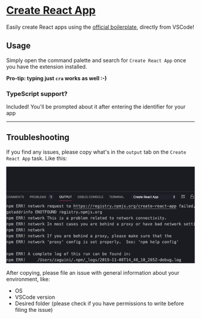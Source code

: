 # [Create React App](https://marketplace.visualstudio.com/items?itemName=zaguini.create-react-app-vscode)

Easily create React apps using the [official boilerplate](https://github.com/facebook/create-react-app), directly from VSCode!

## Usage

Simply open the command palette and search for `Create React App` once you have the extension installed.

**Pro-tip: typing just `cra` works as well :-)**

### TypeScript support?

Included! You'll be prompted about it after entering the identifier for your app

---

## Troubleshooting

If you find any issues, please copy what's in the `output` tab on the `Create React App` task. Like this:

![](./output-location.png)

After copying, please file an issue with general information about your environment, like:

- OS
- VSCode version
- Desired folder (please check if you have permissions to write before filing the issue)
